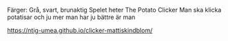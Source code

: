 Färger: Grå, svart, brunaktig
Spelet heter The Potato Clicker
Man ska klicka potatisar och ju mer man har ju bättre är man


 https://ntig-umea.github.io/clicker-mattiskindblom/